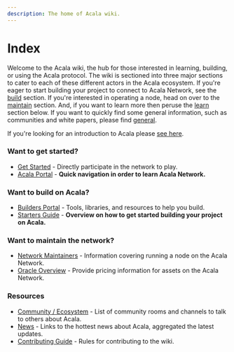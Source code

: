 ```yaml
---
description: The home of Acala wiki.
---
```


# Index

Welcome to the Acala wiki, the hub for those interested in learning, building, or using the Acala protocol. The wiki is sectioned into three major sections to cater to each of these different actors in the Acala ecosystem. If you're eager to start building your project to connect to Acala Network, see the [build](https://wiki.acala.network/build/) section. If you're interested in operating a node, head on over to the [maintain](https://wiki.acala.network/maintain/) section. And, if you want to learn more then peruse the [learn](https://wiki.acala.network/learn/) section below. If you want to quickly find some general information, such as communities and white papers, please find [general](https://wiki.acala.network/general/).

If you're looking for an introduction to Acala please [see here](https://wiki.acala.network/learn/acala-introduction).

### Want to get started?

- [Get Started](https://wiki.acala.network/learn/get-started) - Directly participate in the network to play.
- [Acala Portal](https://wiki.acala.network/general/acala-portal) - **Quick navigation in order to learn Acala Network.**

### Want to build on Acala?

- [Builders Portal](https://wiki.acala.network/build/builders-portal) - Tools, libraries, and resources to help you build.
- [Starters Guide](https://wiki.acala.network/build/development-guide) - **Overview on how to get started building your project on Acala.**

### Want to maintain the network?

- [Network Maintainers](https://wiki.acala.network/maintain/network-maintainers) - Information covering running a node on the Acala Network.
- [Oracle Overview](https://wiki.acala.network/maintain/oracle/oracle-overview) - Provide pricing information for assets on the Acala Network.

### Resources

- [Community / Ecosystem](https://wiki.acala.network/general/acala-portal/community) - List of community rooms and channels to talk to others about Acala.
- [News](https://wiki.acala.network/general/acala-portal/news) - Links to the hottest news about Acala, aggregated the latest updates.
- [Contributing Guide](https://wiki.acala.network/general/contributing) - Rules for contributing to the wiki.
